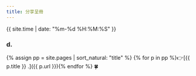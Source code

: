 ```yaml
---
title: 分享呈冊
---
```


{{ site.time | date: "%m-%d %H:%M:%S" }}

### d.
{% assign pp = site.pages | sort_natural: "title" %}
{% for p in pp %}👉[{{ p.title }} .]({{ p.url }}){% endfor %}
🍀

<!--<table rules="none" frame="none">
{% tablerow p in pp cols:4 %}
  <a href="{{ p.url }}">{{ p.title }}</a>
{% endtablerow %}
</table> 🍀-->
